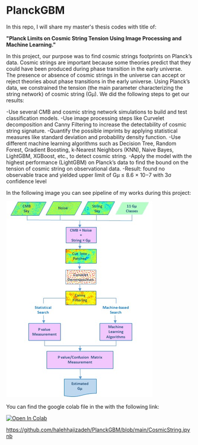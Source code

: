 # PlanckGBM
In this repo, I will share my master's thesis codes with title of:

**"Planck Limits on Cosmic String Tension Using Image Processing and Machine Learning."**

In this project, our purpose was to find cosmic strings footprints on Planck’s data. Cosmic strings are important because some theories predict that they could have been produced during phase transition in the early universe. The presence or absence of cosmic strings in the universe can accept or reject theories about phase transitions in the early universe. Using Planck’s data, we constrained the tension (the main parameter characterizing the string network) of cosmic string (Gµ). We did the following steps to get our results:

-Use several CMB and cosmic string network simulations to build and test classification models.
-Use image processing steps like Curvelet decomposition and Canny Filtering to increase the detectability of cosmic string signature.
-Quantify the possible imprints by applying statistical measures like standard deviation and probability density function.
-Use different machine learning algorithms such as Decision Tree, Random Forest, Gradient Boosting, k-Nearest Neighbors (KNN), Naive Bayes, LightGBM, XGBoost, etc., to detect cosmic string.
-Apply the model with the highest performance (LightGBM) on Planck’s data to find the bound on the tension of cosmic string on observational data.
-Result: found no observable trace and yielded upper limit of Gµ ≤ 8.6 × 10−7 with 3σ confidence level

In the following image you can see pipeline of my works during this project:

![alt text](https://github.com/halehhajizadeh/PlanckGBM/blob/main/LGBM_pipeline.jpg)


You can find the google colab file in the with the following link:

[![Open In Colab](https://colab.research.google.com/assets/colab-badge.svg)](https://colab.research.google.com/drive/1rB8LlfOUdWhAGDC_MMI4UIS_hKuA8tAI?authuser=1#scrollTo=tt8PCl_9GXIA&uniqifier=5)

https://github.com/halehhajizadeh/PlanckGBM/blob/main/CosmicString.ipynb
